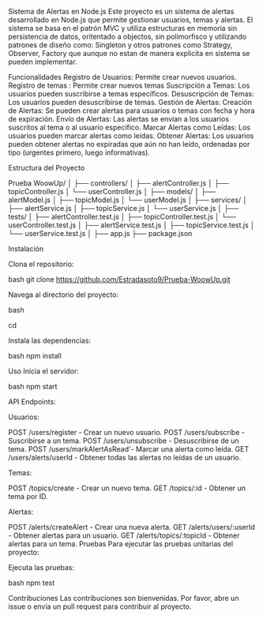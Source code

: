 Sistema de Alertas en Node.js
Este proyecto es un sistema de alertas desarrollado en Node.js que permite gestionar usuarios, temas y alertas. El sistema se basa en el patrón MVC y utiliza estructuras en memoria sin persistencia de datos, oritentado a objectos, sin polimorfisco y utilizando patrones de diseño como: Singleton y otros patrones como Strategy, Observer, Factory que aunque no
estan de manera explicita en sistema se pueden implementar.

Funcionalidades
Registro de Usuarios: Permite crear nuevos usuarios.
Registro de temas : Permite crear nuevos temas
Suscripción a Temas: Los usuarios pueden suscribirse a temas específicos.
Desuscripción de Temas: Los usuarios pueden desuscribirse de temas.
Gestión de Alertas:
Creación de Alertas: Se pueden crear alertas para usuarios o temas con fecha y hora de expiración.
Envío de Alertas: Las alertas se envían a los usuarios suscritos al tema o al usuario específico.
Marcar Alertas como Leídas: Los usuarios pueden marcar alertas como leídas.
Obtener Alertas: Los usuarios pueden obtener alertas no expiradas que aún no han leído, ordenadas por tipo (urgentes primero, luego informativas).

Estructura del Proyecto

Prueba WoowUp/
│
├── controllers/
│   ├── alertController.js
│   ├── topicController.js
│   └── userController.js
│
├── models/
│   ├── alertModel.js
│   ├── topicModel.js
│   └── userModel.js
│
├── services/
│   ├── alertService.js
│   ├── topicService.js
│   └── userService.js
│
├── tests/
│   ├── alertController.test.js
│   ├── topicController.test.js
│   └── userController.test.js
│   ├── alertService.test.js
│   ├── topicService.test.js
│   └── userService.test.js
│
├── app.js
├── package.json

Instalación

Clona el repositorio:

bash
git clone <https://github.com/Estradasoto9/Prueba-WoowUp.git>

Navega al directorio del proyecto:

bash

cd <Prueba WoowUp>

Instala las dependencias:

bash
npm install

Uso
Inicia el servidor:

bash
npm start

API Endpoints:

Usuarios:

POST /users/register - Crear un nuevo usuario.
POST /users/subscribe - Suscribirse a un tema.
POST /users/unsubscribe - Desuscribirse de un tema.
POST /users/markAlertAsRead'- Marcar una alerta como leída.
GET /users/alerts/userId - Obtener todas las alertas no leídas de un usuario.

Temas:

POST /topics/create - Crear un nuevo tema.
GET /topics/:id - Obtener un tema por ID.

Alertas:

POST /alerts/createAlert - Crear una nueva alerta.
GET /alerts/users/:userId - Obtener alertas para un usuario.
GET /alerts/topics/:topicId - Obtener alertas para un tema.
Pruebas
Para ejecutar las pruebas unitarias del proyecto:

Ejecuta las pruebas:

bash
npm test

Contribuciones
Las contribuciones son bienvenidas. Por favor, abre un issue o envía un pull request para contribuir al proyecto.


